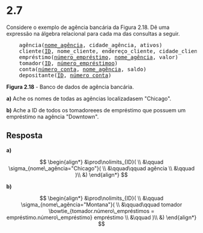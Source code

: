 # 2.7

Considere o exemplo de agência bancária da Figura 2.18. Dê uma expressão na álgebra relacional para cada ma das consultas a seguir.

<pre>
    agência(<u>nome_agência</u>, cidade_agência, ativos)
    cliente(<u>ID</u>, nome_cliente, endereço_cliente, cidade_cliente)
    empréstimo(<u>número_empréstimo</u>, <u>nome_agência</u>, valor)
    tomador(<u>ID</u>, <u>número_empréstimoo</u>)
    conta(<u>número_conta</u>, <u>nome_agência</u>, saldo)
    depositante(<u>ID</u>, <u>número_conta</u>)
</pre>

**Figura 2.18** - Banco de dados de agência bancária.

**a)** Ache os nomes de todas as agências localizadasem "Chicago".

**b)** Ache a ID de todos os tomadoreees de empréstimo que possuem um empréstimo na agência "Downtown".

## Resposta

**a)**

$$
\begin{align*}
&\prod\nolimits_{ID}( \\
&\qquad \sigma_{nome\_agência="Chicago"}( \\
&\qquad\qquad agência \\
&\qquad )\\
&)
\end{align*}
$$

**b)**

$$
\begin{align*}
&\prod\nolimits_{ID}( \\
&\qquad \sigma_{nome\_agência="Montana"}( \\
&\qquad\qquad tomador \bowtie_{tomador.número\_empréstimos = empréstimo.número\_empréstimo} empréstimo \\
&\qquad )\\
&)
\end{align*}
$$